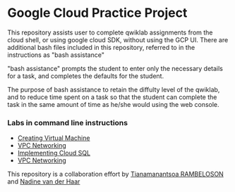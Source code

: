 # Google Cloud Practice Project 


This repository assists user to complete qwiklab assignments from the cloud shell, or using google cloud SDK, without using the GCP UI. There are additional bash files included in this repository, referred to in the instructions as "bash assistance" 

"bash assistance" prompts the student to enter only the necessary details for a task, and completes the defaults for the student.

The purpose of bash assistance to retain the diffulty level of the qwiklab, and
to reduce time spent on a task so that the student can complete the task in the same amount of time as he/she would using the web console.

### Labs in command line instructions

* [Creating Virtual Machine](https://github.com/rmanantsoa/GoogleCloudPracticeProject/blob/master/Creating_Virtual_Machines/README.md)
* [VPC Networking](https://github.com/rmanantsoa/GoogleCloudPracticeProject/blob/master/VPC_networking/README.md)
* [Implementing Cloud SQL](https://github.com/rmanantsoa/GoogleCloudPracticeProject/blob/master/Implementing_Cloud_SQL/README.md)
* [VPC Networking](https://github.com/rmanantsoa/GoogleCloudPracticeProject/blob/master/VPC_networking/README.md)




This repository is a collaboration effort by [Tianamanantsoa RAMBELOSON](https://www.linkedin.com/in/tianamanantsoa-rambeloson/) and [Nadine van der Haar]((https://www.linkedin.com))

